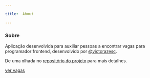 ```yaml
---

title:  About

---
```


  

<div  class="text-center">


<div  i-carbon-dicom-overlay  class="text-4xl -mb-6 m-auto"  />

<h3>Sobre</h3>

</div>

  

Aplicação desenvolvida para auxiliar pessoas a encontrar vagas para programador frontend, desenvolvido por [@victorazesc](https://github.com/victorazesc).

 
De uma olhada no [repositório do projeto](https://github.com/victorazesc/frontendbr) para mais detalhes.

[ver vagas](/vacancy)